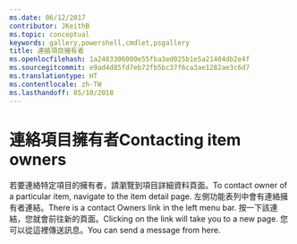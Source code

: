 ```yaml
---
ms.date: 06/12/2017
contributor: JKeithB
ms.topic: conceptual
keywords: gallery,powershell,cmdlet,psgallery
title: 連絡項目擁有者
ms.openlocfilehash: 1a2483306000e55fba3ed025b1e5a21404db2e4f
ms.sourcegitcommit: e9ad4d85fd7eb72fb5bc37f6ca3ae1282ae3c6d7
ms.translationtype: HT
ms.contentlocale: zh-TW
ms.lasthandoff: 05/10/2018
---
```

# <a name="contacting-item-owners"></a><span data-ttu-id="66c03-103">連絡項目擁有者</span><span class="sxs-lookup"><span data-stu-id="66c03-103">Contacting item owners</span></span>

<span data-ttu-id="66c03-104">若要連絡特定項目的擁有者，請瀏覽到項目詳細資料頁面。</span><span class="sxs-lookup"><span data-stu-id="66c03-104">To contact owner of a particular item, navigate to the item detail page.</span></span>
<span data-ttu-id="66c03-105">左側功能表列中會有連絡擁有者連結。</span><span class="sxs-lookup"><span data-stu-id="66c03-105">There is a contact Owners link in the left menu bar.</span></span>
<span data-ttu-id="66c03-106">按一下該連結，您就會前往新的頁面。</span><span class="sxs-lookup"><span data-stu-id="66c03-106">Clicking on the link will take you to a new page.</span></span>
<span data-ttu-id="66c03-107">您可以從這裡傳送訊息。</span><span class="sxs-lookup"><span data-stu-id="66c03-107">You can send a message from here.</span></span>